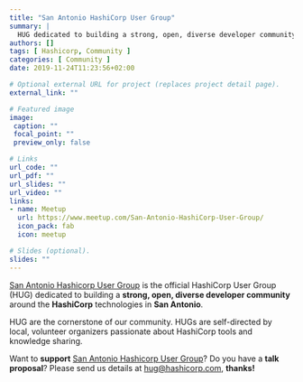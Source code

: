 ```yaml
---
title: "San Antonio HashiCorp User Group"
summary: |
  HUG dedicated to building a strong, open, diverse developer community around the Hashicorp technologies in San Antonio.
authors: []
tags: [ Hashicorp, Community ]
categories: [ Community ]
date: 2019-11-24T11:23:56+02:00

# Optional external URL for project (replaces project detail page).
external_link: ""

# Featured image
image:
 caption: ""
 focal_point: ""
 preview_only: false

# Links
url_code: ""
url_pdf: ""
url_slides: ""
url_video: ""
links:
- name: Meetup
  url: https://www.meetup.com/San-Antonio-HashiCorp-User-Group/
  icon_pack: fab
  icon: meetup  

# Slides (optional).
slides: ""
---
```


[San Antonio Hashicorp User Group]( https://www.meetup.com/San-Antonio-HashiCorp-User-Group/) is the official HashiCorp User Group (HUG) dedicated to building a **strong, open, diverse developer community** around the **HashiCorp** technologies in **San Antonio**.

HUG are the cornerstone of our community. HUGs are self-directed by local, volunteer organizers passionate about HashiCorp tools and knowledge sharing. 

Want to **support** [San Antonio Hashicorp User Group]( https://www.meetup.com/San-Antonio-HashiCorp-User-Group/)? Do you have a **talk proposal**? Please send us details at [hug@hashicorp.com](mailto:hug@hashicorp.com), **thanks!**